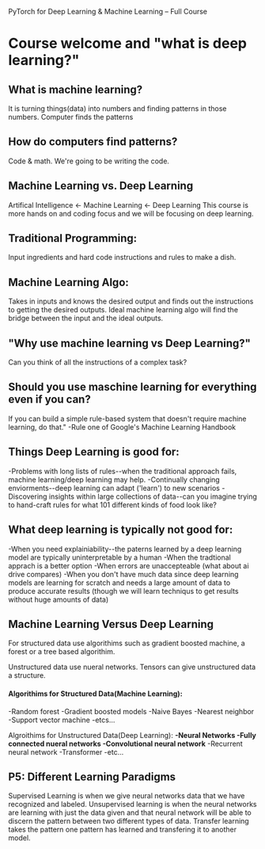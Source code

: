  PyTorch for Deep Learning & Machine Learning – Full Course

<h1> Course welcome and "what is deep learning?"</h1>

<h2>What is machine learning?</h2>
It is turning things(data) into numbers and finding patterns in those numbers.
Computer finds the patterns

<h2>How do computers find patterns?</h2>
Code & math. We're going to be writing the code.


<h2>Machine Learning vs. Deep Learning</h2>
Artifical Intelligence <- Machine Learning <- Deep Learning
This course is more hands on and coding focus and we will be focusing on deep learning.

<h2>Traditional Programming:</h2>
Input ingredients and hard code instructions and rules to make a dish.

<h2>Machine Learning Algo:</h2>
Takes in inputs and knows the desired output and finds out the instructions to getting the 
desired outputs. Ideal machine learning algo will find the bridge between
the input and the ideal outputs.

<h2>"Why use machine learning vs Deep Learning?"</h2>
Can you think of all the instructions of a complex task?

<h2>Should you use maschine learning for everything even if you can?</h2>
If you can build a simple rule-based system that doesn't require machine learning, do that."
-Rule one of Google's Machine Learning Handbook

<h2>Things Deep Learning is good for:</h2>
-Problems with long lists of rules--when the traditional approach fails, machine learning/deep
learning may help. 
-Continually changing enviorments--deep learning can adapt ('learn') to new scenarios
-Discovering insights within large collections of data--can you imagine trying to hand-craft rules
for what 101 different kinds of food look like?

<h2>What deep learning is typically not good for:</h2>
-When you need explainiability--the paterns learned by a deep learning model are typically
uninterpretable by a human
-When the tradtional apprach is a better option
-When errors are unaccepteable (what about ai drive compares)
-When you don't have much data since deep learning models are learning for scratch and needs a large
amount of data to produce accurate results (though we will learn techniqus to get results without 
huge amounts of data)

<h2>Machine Learning Versus Deep Learning</h2>
For structured data use algorithims such as gradient boosted machine, a forest or a tree based algorithim.

Unstructured data use nueral networks. Tensors can give unstructured data a structure.

<h4><strong>Algorithims for Structured Data(Machine Learning):</strong></h4>
-Random forest
-Gradient boosted models
-Naive Bayes
-Nearest neighbor
-Support vector machine
-etcs...

Algroithims for Unstructured Data(Deep Learning):
<strong>-Neural Networks 
-Fully connected nueral networks
-Convolutional neural network</strong>
-Recurrent neural network
-Transformer
-etc...

<h2>P5: Different Learning Paradigms</h2>
Supervised Learning is when we give neural networks data that we have recognized and labeled. 
Unsupervised learning is when the neural networks are learning with just the data given and that neural network
will be able to discern the pattern between two different types of data.
Transfer learning takes the pattern one pattern has learned and transfering it to another model.
